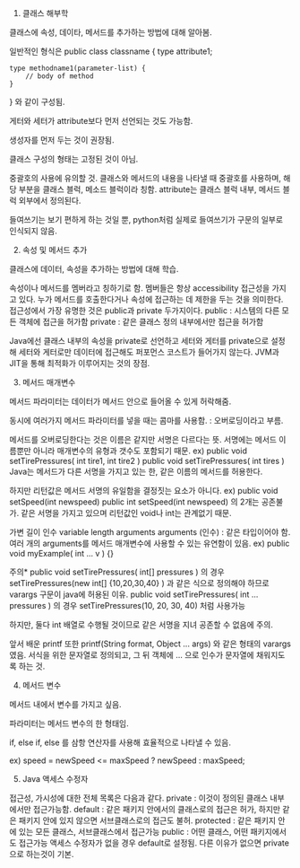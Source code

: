 1. 클래스 해부학

클래스에 속성, 데이타, 메서드를 추가하는 방법에 대해 알아봄.

일반적인 형식은
public class classname {
	type attribute1;

	type methodname1(parameter-list) {
		// body of method
	}
} 
와 같이 구성됨.

게터와 세터가 attribute보다 먼저 선언되는 것도 가능함.

생성자를 먼저 두는 것이 권장됨.

클래스 구성의 형태는 고정된 것이 아님.

중괄호의 사용에 유의할 것. 
클래스와 메서드의 내용을 나타낼 때 중괄호를 사용하며, 해당 부분을 클래스 블럭, 메소드 블럭이라 칭함.
attribute는 클래스 블럭 내부, 메서드 블럭 외부에서 정의된다.

들여쓰기는 보기 편하게 하는 것일 뿐, python처럼 실제로 들여쓰기가 구문의 일부로 인식되지 않음.



2. 속성 및 메서드 추가

클래스에 데이터, 속성을 추가하는 방법에 대해 학습.

속성이나 메서드를 멤버라고 칭하기로 함.
멤버들은 항상 accessibility 접근성을 가지고 있다. 누가 메서드를 호출한다거나 속성에 접근하는 데 제한을 두는 것을 의미한다.
접근성에서 가장 유명한 것은 public과 private 두가지이다.
public : 시스템의 다른 모든 객체에 접근을 허가함
private : 같은 클래스 정의 내부에서만 접근을 허가함

Java에선 클래스 내부의 속성을 private로 선언하고 세터와 게터를 private으로 설정해 세터와 게터로만 데이터에 접근해도 퍼포먼스 코스트가 들어가지 않는다.
JVM과 JIT을 통해 최적화가 이루어지는 것의 장점.


3. 메서드 매개변수

메서드 파라미터는 데이터가 메서드 안으로 들어올 수 있게 허락해줌.

동시에 여러가지 메서드 파라미터를 넣을 때는 콤마를 사용함. : 오버로딩이라고 부름.

메서드를 오버로딩한다는 것은 이름은 같지만 서명은 다르다는 뜻.
서명에는 메서드 이름뿐만 아니라 매개변수의 유형과 갯수도 포함되기 때문.
ex) public void setTirePressures( int tire1, int tire2 )
public void setTirePressures( int tires )
Java는 메서드가 다른 서명을 가지고 있는 한, 같은 이름의 메서드를 허용한다. 

하지만 리턴값은 메서드 서명의 유일함을 결정짓는 요소가 아니다.
ex) public void setSpeed(int newspeed)
public int setSpeed(int newspeed) 의 2개는 공존불가. 같은 서명을 가지고 있으며 리턴값인 void나 int는 관계없기 때문. 


가변 길이 인수 variable length arguments
arguments (인수) : 같은 타입이어야 함. 여러 개의 arguments를 메서드 매개변수에 사용할 수 있는 유연함이 있음.
ex) public void myExample( int ... v ) {}

주의* public void setTirePressures( int[] pressures ) 
의 경우 setTirePressures(new int[] {10,20,30,40} ) 과 같은 식으로 정의해야 하므로 varargs 구문이 java에 허용된 이유.
public void setTirePressures( int ... pressures )
의 경우 setTirePressures(10, 20, 30, 40) 처럼 사용가능

하지만, 둘다 int 배열로 수행될 것이므로 같은 서명을 지녀 공존할 수 없음에 주의.

앞서 배운 printf 또한 printf(String format, Object ... args) 와 같은 형태의 varargs였음. 서식을 위한 문자열로 정의되고, 그 뒤 객체에 ... 으로 인수가 문자열에 채워지도록 하는 것.


4. 메서드 변수

메서드 내에서 변수를 가지고 싶음.

파라미터는 메서드 변수의 한 형태임.

if, else if, else 를 삼항 연산자를 사용해 효율적으로 나타낼 수 있음.

ex) speed = newSpeed <= maxSpeed ? newSpeed : maxSpeed;


5. Java 액세스 수정자

접근성, 가시성에 대한 전체 목록은 다음과 같다.
private : 이것이 정의된 클래스 내부에서만 접근가능함.
default : 같은 패키지 안에서의 클래스로의 접근은 허가, 하지만 같은 패키지 안에 있지 않으면 서브클래스로의 접근도 불허.
protected : 같은 패키지 안에 있는 모든 클래스, 서브클래스에서 접근가능
public : 어떤 클래스, 어떤 패키지에서도 접근가능
액세스 수정자가 없을 경우 default로 설정됨. 다른 이유가 없으면 private으로 하는것이 기본.